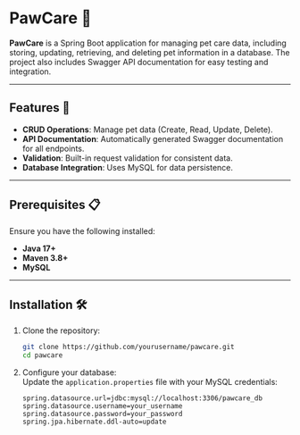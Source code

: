 # PawCare 🐾  
**PawCare** is a Spring Boot application for managing pet care data, including storing, updating, retrieving, and deleting pet information in a database. The project also includes Swagger API documentation for easy testing and integration.

---

## Features 🌟
- **CRUD Operations**: Manage pet data (Create, Read, Update, Delete).  
- **API Documentation**: Automatically generated Swagger documentation for all endpoints.  
- **Validation**: Built-in request validation for consistent data.  
- **Database Integration**: Uses MySQL for data persistence.  

---

## Prerequisites 📋
Ensure you have the following installed:  
- **Java 17+**  
- **Maven 3.8+**  
- **MySQL**  

---

## Installation 🛠️
1. Clone the repository:
    ```bash
    git clone https://github.com/yourusername/pawcare.git
    cd pawcare
    ```

2. Configure your database:  
   Update the `application.properties` file with your MySQL credentials:
   ```properties
   spring.datasource.url=jdbc:mysql://localhost:3306/pawcare_db
   spring.datasource.username=your_username
   spring.datasource.password=your_password
   spring.jpa.hibernate.ddl-auto=update


